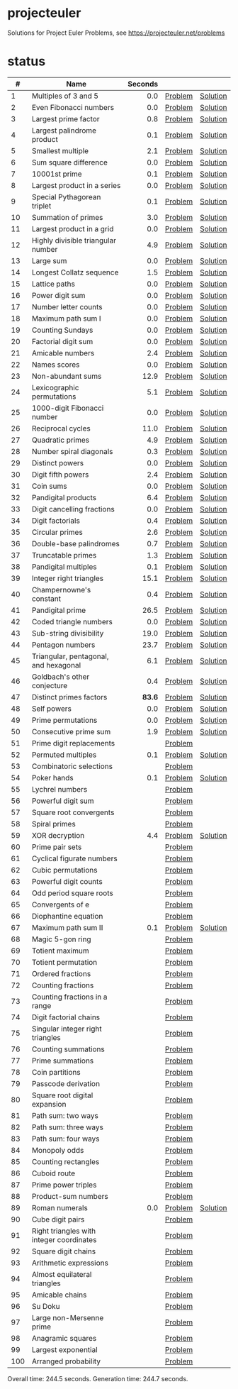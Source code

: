 # projecteuler
Solutions for Project Euler Problems, see https://projecteuler.net/problems

# status
|    # |                                     Name |        Seconds |                                                              |                                                                                                      |
| ---- | ---------------------------------------- | -------------: | ------------------------------------------------------------ | ---------------------------------------------------------------------------------------------------- |
|    1 |                     Multiples of 3 and 5 |            0.0 |                [Problem](https://projecteuler.net/problem=1) |            [Solution](https://github.com/arturh85/projecteuler/blob/master/python/src/problem001.py) |
|    2 |                   Even Fibonacci numbers |            0.0 |                [Problem](https://projecteuler.net/problem=2) |            [Solution](https://github.com/arturh85/projecteuler/blob/master/python/src/problem002.py) |
|    3 |                     Largest prime factor |            0.8 |                [Problem](https://projecteuler.net/problem=3) |            [Solution](https://github.com/arturh85/projecteuler/blob/master/python/src/problem003.py) |
|    4 |               Largest palindrome product |            0.1 |                [Problem](https://projecteuler.net/problem=4) |            [Solution](https://github.com/arturh85/projecteuler/blob/master/python/src/problem004.py) |
|    5 |                        Smallest multiple |            2.1 |                [Problem](https://projecteuler.net/problem=5) |            [Solution](https://github.com/arturh85/projecteuler/blob/master/python/src/problem005.py) |
|    6 |                    Sum square difference |            0.0 |                [Problem](https://projecteuler.net/problem=6) |            [Solution](https://github.com/arturh85/projecteuler/blob/master/python/src/problem006.py) |
|    7 |                            10001st prime |            0.1 |                [Problem](https://projecteuler.net/problem=7) |            [Solution](https://github.com/arturh85/projecteuler/blob/master/python/src/problem007.py) |
|    8 |              Largest product in a series |            0.0 |                [Problem](https://projecteuler.net/problem=8) |            [Solution](https://github.com/arturh85/projecteuler/blob/master/python/src/problem008.py) |
|    9 |              Special Pythagorean triplet |            0.1 |                [Problem](https://projecteuler.net/problem=9) |            [Solution](https://github.com/arturh85/projecteuler/blob/master/python/src/problem009.py) |
|   10 |                      Summation of primes |            3.0 |               [Problem](https://projecteuler.net/problem=10) |            [Solution](https://github.com/arturh85/projecteuler/blob/master/python/src/problem010.py) |
|   11 |                Largest product in a grid |            0.0 |               [Problem](https://projecteuler.net/problem=11) |            [Solution](https://github.com/arturh85/projecteuler/blob/master/python/src/problem011.py) |
|   12 |       Highly divisible triangular number |            4.9 |               [Problem](https://projecteuler.net/problem=12) |            [Solution](https://github.com/arturh85/projecteuler/blob/master/python/src/problem012.py) |
|   13 |                                Large sum |            0.0 |               [Problem](https://projecteuler.net/problem=13) |            [Solution](https://github.com/arturh85/projecteuler/blob/master/python/src/problem013.py) |
|   14 |                 Longest Collatz sequence |            1.5 |               [Problem](https://projecteuler.net/problem=14) |            [Solution](https://github.com/arturh85/projecteuler/blob/master/python/src/problem014.py) |
|   15 |                            Lattice paths |            0.0 |               [Problem](https://projecteuler.net/problem=15) |            [Solution](https://github.com/arturh85/projecteuler/blob/master/python/src/problem015.py) |
|   16 |                          Power digit sum |            0.0 |               [Problem](https://projecteuler.net/problem=16) |            [Solution](https://github.com/arturh85/projecteuler/blob/master/python/src/problem016.py) |
|   17 |                     Number letter counts |            0.0 |               [Problem](https://projecteuler.net/problem=17) |            [Solution](https://github.com/arturh85/projecteuler/blob/master/python/src/problem017.py) |
|   18 |                       Maximum path sum I |            0.0 |               [Problem](https://projecteuler.net/problem=18) |            [Solution](https://github.com/arturh85/projecteuler/blob/master/python/src/problem018.py) |
|   19 |                         Counting Sundays |            0.0 |               [Problem](https://projecteuler.net/problem=19) |            [Solution](https://github.com/arturh85/projecteuler/blob/master/python/src/problem019.py) |
|   20 |                      Factorial digit sum |            0.0 |               [Problem](https://projecteuler.net/problem=20) |            [Solution](https://github.com/arturh85/projecteuler/blob/master/python/src/problem020.py) |
|   21 |                         Amicable numbers |            2.4 |               [Problem](https://projecteuler.net/problem=21) |            [Solution](https://github.com/arturh85/projecteuler/blob/master/python/src/problem021.py) |
|   22 |                             Names scores |            0.0 |               [Problem](https://projecteuler.net/problem=22) |            [Solution](https://github.com/arturh85/projecteuler/blob/master/python/src/problem022.py) |
|   23 |                        Non-abundant sums |           12.9 |               [Problem](https://projecteuler.net/problem=23) |            [Solution](https://github.com/arturh85/projecteuler/blob/master/python/src/problem023.py) |
|   24 |               Lexicographic permutations |            5.1 |               [Problem](https://projecteuler.net/problem=24) |            [Solution](https://github.com/arturh85/projecteuler/blob/master/python/src/problem024.py) |
|   25 |              1000-digit Fibonacci number |            0.0 |               [Problem](https://projecteuler.net/problem=25) |            [Solution](https://github.com/arturh85/projecteuler/blob/master/python/src/problem025.py) |
|   26 |                        Reciprocal cycles |           11.0 |               [Problem](https://projecteuler.net/problem=26) |            [Solution](https://github.com/arturh85/projecteuler/blob/master/python/src/problem026.py) |
|   27 |                         Quadratic primes |            4.9 |               [Problem](https://projecteuler.net/problem=27) |            [Solution](https://github.com/arturh85/projecteuler/blob/master/python/src/problem027.py) |
|   28 |                  Number spiral diagonals |            0.3 |               [Problem](https://projecteuler.net/problem=28) |            [Solution](https://github.com/arturh85/projecteuler/blob/master/python/src/problem028.py) |
|   29 |                          Distinct powers |            0.0 |               [Problem](https://projecteuler.net/problem=29) |            [Solution](https://github.com/arturh85/projecteuler/blob/master/python/src/problem029.py) |
|   30 |                       Digit fifth powers |            2.4 |               [Problem](https://projecteuler.net/problem=30) |            [Solution](https://github.com/arturh85/projecteuler/blob/master/python/src/problem030.py) |
|   31 |                                Coin sums |            0.0 |               [Problem](https://projecteuler.net/problem=31) |            [Solution](https://github.com/arturh85/projecteuler/blob/master/python/src/problem031.py) |
|   32 |                      Pandigital products |            6.4 |               [Problem](https://projecteuler.net/problem=32) |            [Solution](https://github.com/arturh85/projecteuler/blob/master/python/src/problem032.py) |
|   33 |               Digit cancelling fractions |            0.0 |               [Problem](https://projecteuler.net/problem=33) |            [Solution](https://github.com/arturh85/projecteuler/blob/master/python/src/problem033.py) |
|   34 |                         Digit factorials |            0.4 |               [Problem](https://projecteuler.net/problem=34) |            [Solution](https://github.com/arturh85/projecteuler/blob/master/python/src/problem034.py) |
|   35 |                          Circular primes |            2.6 |               [Problem](https://projecteuler.net/problem=35) |            [Solution](https://github.com/arturh85/projecteuler/blob/master/python/src/problem035.py) |
|   36 |                  Double-base palindromes |            0.7 |               [Problem](https://projecteuler.net/problem=36) |            [Solution](https://github.com/arturh85/projecteuler/blob/master/python/src/problem036.py) |
|   37 |                       Truncatable primes |            1.3 |               [Problem](https://projecteuler.net/problem=37) |            [Solution](https://github.com/arturh85/projecteuler/blob/master/python/src/problem037.py) |
|   38 |                     Pandigital multiples |            0.1 |               [Problem](https://projecteuler.net/problem=38) |            [Solution](https://github.com/arturh85/projecteuler/blob/master/python/src/problem038.py) |
|   39 |                  Integer right triangles |           15.1 |               [Problem](https://projecteuler.net/problem=39) |            [Solution](https://github.com/arturh85/projecteuler/blob/master/python/src/problem039.py) |
|   40 |                  Champernowne's constant |            0.4 |               [Problem](https://projecteuler.net/problem=40) |            [Solution](https://github.com/arturh85/projecteuler/blob/master/python/src/problem040.py) |
|   41 |                         Pandigital prime |           26.5 |               [Problem](https://projecteuler.net/problem=41) |            [Solution](https://github.com/arturh85/projecteuler/blob/master/python/src/problem041.py) |
|   42 |                   Coded triangle numbers |            0.0 |               [Problem](https://projecteuler.net/problem=42) |            [Solution](https://github.com/arturh85/projecteuler/blob/master/python/src/problem042.py) |
|   43 |                  Sub-string divisibility |           19.0 |               [Problem](https://projecteuler.net/problem=43) |            [Solution](https://github.com/arturh85/projecteuler/blob/master/python/src/problem043.py) |
|   44 |                         Pentagon numbers |           23.7 |               [Problem](https://projecteuler.net/problem=44) |            [Solution](https://github.com/arturh85/projecteuler/blob/master/python/src/problem044.py) |
|   45 |    Triangular, pentagonal, and hexagonal |            6.1 |               [Problem](https://projecteuler.net/problem=45) |            [Solution](https://github.com/arturh85/projecteuler/blob/master/python/src/problem045.py) |
|   46 |              Goldbach's other conjecture |            0.4 |               [Problem](https://projecteuler.net/problem=46) |            [Solution](https://github.com/arturh85/projecteuler/blob/master/python/src/problem046.py) |
|   47 |                  Distinct primes factors |       **83.6** |               [Problem](https://projecteuler.net/problem=47) |            [Solution](https://github.com/arturh85/projecteuler/blob/master/python/src/problem047.py) |
|   48 |                              Self powers |            0.0 |               [Problem](https://projecteuler.net/problem=48) |            [Solution](https://github.com/arturh85/projecteuler/blob/master/python/src/problem048.py) |
|   49 |                       Prime permutations |            0.0 |               [Problem](https://projecteuler.net/problem=49) |            [Solution](https://github.com/arturh85/projecteuler/blob/master/python/src/problem049.py) |
|   50 |                    Consecutive prime sum |            1.9 |               [Problem](https://projecteuler.net/problem=50) |            [Solution](https://github.com/arturh85/projecteuler/blob/master/python/src/problem050.py) |
|   51 |                 Prime digit replacements |                |               [Problem](https://projecteuler.net/problem=51) |                                                                                                      |
|   52 |                       Permuted multiples |            0.1 |               [Problem](https://projecteuler.net/problem=52) |            [Solution](https://github.com/arturh85/projecteuler/blob/master/python/src/problem052.py) |
|   53 |                  Combinatoric selections |                |               [Problem](https://projecteuler.net/problem=53) |                                                                                                      |
|   54 |                              Poker hands |            0.1 |               [Problem](https://projecteuler.net/problem=54) |            [Solution](https://github.com/arturh85/projecteuler/blob/master/python/src/problem054.py) |
|   55 |                          Lychrel numbers |                |               [Problem](https://projecteuler.net/problem=55) |                                                                                                      |
|   56 |                       Powerful digit sum |                |               [Problem](https://projecteuler.net/problem=56) |                                                                                                      |
|   57 |                  Square root convergents |                |               [Problem](https://projecteuler.net/problem=57) |                                                                                                      |
|   58 |                            Spiral primes |                |               [Problem](https://projecteuler.net/problem=58) |                                                                                                      |
|   59 |                           XOR decryption |            4.4 |               [Problem](https://projecteuler.net/problem=59) |            [Solution](https://github.com/arturh85/projecteuler/blob/master/python/src/problem059.py) |
|   60 |                          Prime pair sets |                |               [Problem](https://projecteuler.net/problem=60) |                                                                                                      |
|   61 |                Cyclical figurate numbers |                |               [Problem](https://projecteuler.net/problem=61) |                                                                                                      |
|   62 |                       Cubic permutations |                |               [Problem](https://projecteuler.net/problem=62) |                                                                                                      |
|   63 |                    Powerful digit counts |                |               [Problem](https://projecteuler.net/problem=63) |                                                                                                      |
|   64 |                  Odd period square roots |                |               [Problem](https://projecteuler.net/problem=64) |                                                                                                      |
|   65 |                         Convergents of e |                |               [Problem](https://projecteuler.net/problem=65) |                                                                                                      |
|   66 |                     Diophantine equation |                |               [Problem](https://projecteuler.net/problem=66) |                                                                                                      |
|   67 |                      Maximum path sum II |            0.1 |               [Problem](https://projecteuler.net/problem=67) |            [Solution](https://github.com/arturh85/projecteuler/blob/master/python/src/problem067.py) |
|   68 |                         Magic 5-gon ring |                |               [Problem](https://projecteuler.net/problem=68) |                                                                                                      |
|   69 |                          Totient maximum |                |               [Problem](https://projecteuler.net/problem=69) |                                                                                                      |
|   70 |                      Totient permutation |                |               [Problem](https://projecteuler.net/problem=70) |                                                                                                      |
|   71 |                        Ordered fractions |                |               [Problem](https://projecteuler.net/problem=71) |                                                                                                      |
|   72 |                       Counting fractions |                |               [Problem](https://projecteuler.net/problem=72) |                                                                                                      |
|   73 |            Counting fractions in a range |                |               [Problem](https://projecteuler.net/problem=73) |                                                                                                      |
|   74 |                   Digit factorial chains |                |               [Problem](https://projecteuler.net/problem=74) |                                                                                                      |
|   75 |         Singular integer right triangles |                |               [Problem](https://projecteuler.net/problem=75) |                                                                                                      |
|   76 |                      Counting summations |                |               [Problem](https://projecteuler.net/problem=76) |                                                                                                      |
|   77 |                         Prime summations |                |               [Problem](https://projecteuler.net/problem=77) |                                                                                                      |
|   78 |                          Coin partitions |                |               [Problem](https://projecteuler.net/problem=78) |                                                                                                      |
|   79 |                      Passcode derivation |                |               [Problem](https://projecteuler.net/problem=79) |                                                                                                      |
|   80 |            Square root digital expansion |                |               [Problem](https://projecteuler.net/problem=80) |                                                                                                      |
|   81 |                       Path sum: two ways |                |               [Problem](https://projecteuler.net/problem=81) |                                                                                                      |
|   82 |                     Path sum: three ways |                |               [Problem](https://projecteuler.net/problem=82) |                                                                                                      |
|   83 |                      Path sum: four ways |                |               [Problem](https://projecteuler.net/problem=83) |                                                                                                      |
|   84 |                            Monopoly odds |                |               [Problem](https://projecteuler.net/problem=84) |                                                                                                      |
|   85 |                      Counting rectangles |                |               [Problem](https://projecteuler.net/problem=85) |                                                                                                      |
|   86 |                             Cuboid route |                |               [Problem](https://projecteuler.net/problem=86) |                                                                                                      |
|   87 |                      Prime power triples |                |               [Problem](https://projecteuler.net/problem=87) |                                                                                                      |
|   88 |                      Product-sum numbers |                |               [Problem](https://projecteuler.net/problem=88) |                                                                                                      |
|   89 |                           Roman numerals |            0.0 |               [Problem](https://projecteuler.net/problem=89) |            [Solution](https://github.com/arturh85/projecteuler/blob/master/python/src/problem089.py) |
|   90 |                         Cube digit pairs |                |               [Problem](https://projecteuler.net/problem=90) |                                                                                                      |
|   91 | Right triangles with integer coordinates |                |               [Problem](https://projecteuler.net/problem=91) |                                                                                                      |
|   92 |                      Square digit chains |                |               [Problem](https://projecteuler.net/problem=92) |                                                                                                      |
|   93 |                   Arithmetic expressions |                |               [Problem](https://projecteuler.net/problem=93) |                                                                                                      |
|   94 |             Almost equilateral triangles |                |               [Problem](https://projecteuler.net/problem=94) |                                                                                                      |
|   95 |                          Amicable chains |                |               [Problem](https://projecteuler.net/problem=95) |                                                                                                      |
|   96 |                                  Su Doku |                |               [Problem](https://projecteuler.net/problem=96) |                                                                                                      |
|   97 |                 Large non-Mersenne prime |                |               [Problem](https://projecteuler.net/problem=97) |                                                                                                      |
|   98 |                        Anagramic squares |                |               [Problem](https://projecteuler.net/problem=98) |                                                                                                      |
|   99 |                      Largest exponential |                |               [Problem](https://projecteuler.net/problem=99) |                                                                                                      |
|  100 |                     Arranged probability |                |              [Problem](https://projecteuler.net/problem=100) |                                                                                                      |


Overall time: 244.5 seconds.
Generation time: 244.7 seconds.

